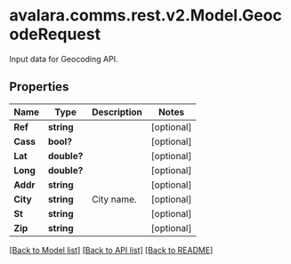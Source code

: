 # avalara.comms.rest.v2.Model.GeocodeRequest
Input data for Geocoding API.
## Properties

Name | Type | Description | Notes
------------ | ------------- | ------------- | -------------
**Ref** | **string** |  | [optional] 
**Cass** | **bool?** |  | [optional] 
**Lat** | **double?** |  | [optional] 
**Long** | **double?** |  | [optional] 
**Addr** | **string** |  | [optional] 
**City** | **string** | City name. | [optional] 
**St** | **string** |  | [optional] 
**Zip** | **string** |  | [optional] 

[[Back to Model list]](../README.md#documentation-for-models) [[Back to API list]](../README.md#documentation-for-api-endpoints) [[Back to README]](../README.md)

